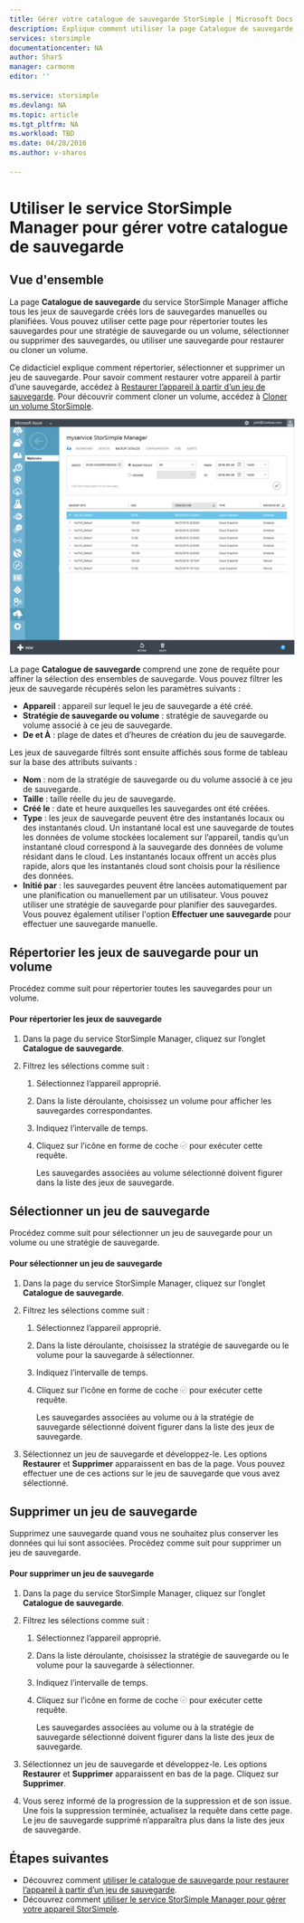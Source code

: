 ```yaml
---
title: Gérer votre catalogue de sauvegarde StorSimple | Microsoft Docs
description: Explique comment utiliser la page Catalogue de sauvegarde du service StorSimple Manager pour répertorier, sélectionner et supprimer des jeux de sauvegarde pour un volume.
services: storsimple
documentationcenter: NA
author: SharS
manager: carmonm
editor: ''

ms.service: storsimple
ms.devlang: NA
ms.topic: article
ms.tgt_pltfrm: NA
ms.workload: TBD
ms.date: 04/28/2016
ms.author: v-sharos

---
```

# Utiliser le service StorSimple Manager pour gérer votre catalogue de sauvegarde
## Vue d'ensemble
La page **Catalogue de sauvegarde** du service StorSimple Manager affiche tous les jeux de sauvegarde créés lors de sauvegardes manuelles ou planifiées. Vous pouvez utiliser cette page pour répertorier toutes les sauvegardes pour une stratégie de sauvegarde ou un volume, sélectionner ou supprimer des sauvegardes, ou utiliser une sauvegarde pour restaurer ou cloner un volume.

Ce didacticiel explique comment répertorier, sélectionner et supprimer un jeu de sauvegarde. Pour savoir comment restaurer votre appareil à partir d’une sauvegarde, accédez à [Restaurer l’appareil à partir d’un jeu de sauvegarde](storsimple-restore-from-backup-set.md). Pour découvrir comment cloner un volume, accédez à [Cloner un volume StorSimple](storsimple-clone-volume.md).

![Catalogue de sauvegarde](./media/storsimple-manage-backup-catalog/backupcatalog.png)

La page **Catalogue de sauvegarde** comprend une zone de requête pour affiner la sélection des ensembles de sauvegarde. Vous pouvez filtrer les jeux de sauvegarde récupérés selon les paramètres suivants :

* **Appareil** : appareil sur lequel le jeu de sauvegarde a été créé.
* **Stratégie de sauvegarde ou volume** : stratégie de sauvegarde ou volume associé à ce jeu de sauvegarde.
* **De et À** : plage de dates et d’heures de création du jeu de sauvegarde.

Les jeux de sauvegarde filtrés sont ensuite affichés sous forme de tableau sur la base des attributs suivants :

* **Nom** : nom de la stratégie de sauvegarde ou du volume associé à ce jeu de sauvegarde.
* **Taille** : taille réelle du jeu de sauvegarde.
* **Créé le** : date et heure auxquelles les sauvegardes ont été créées.
* **Type** : les jeux de sauvegarde peuvent être des instantanés locaux ou des instantanés cloud. Un instantané local est une sauvegarde de toutes les données de volume stockées localement sur l’appareil, tandis qu’un instantané cloud correspond à la sauvegarde des données de volume résidant dans le cloud. Les instantanés locaux offrent un accès plus rapide, alors que les instantanés cloud sont choisis pour la résilience des données.
* **Initié par** : les sauvegardes peuvent être lancées automatiquement par une planification ou manuellement par un utilisateur. Vous pouvez utiliser une stratégie de sauvegarde pour planifier des sauvegardes. Vous pouvez également utiliser l'option **Effectuer une sauvegarde** pour effectuer une sauvegarde manuelle.

## Répertorier les jeux de sauvegarde pour un volume
Procédez comme suit pour répertorier toutes les sauvegardes pour un volume.

#### Pour répertorier les jeux de sauvegarde
1. Dans la page du service StorSimple Manager, cliquez sur l’onglet **Catalogue de sauvegarde**.
2. Filtrez les sélections comme suit :
   
   1. Sélectionnez l’appareil approprié.
   2. Dans la liste déroulante, choisissez un volume pour afficher les sauvegardes correspondantes.
   3. Indiquez l’intervalle de temps.
   4. Cliquez sur l’icône en forme de coche ![Icône en forme de coche](./media/storsimple-manage-backup-catalog/HCS_CheckIcon.png) pour exécuter cette requête.
      
      Les sauvegardes associées au volume sélectionné doivent figurer dans la liste des jeux de sauvegarde.

## Sélectionner un jeu de sauvegarde
Procédez comme suit pour sélectionner un jeu de sauvegarde pour un volume ou une stratégie de sauvegarde.

#### Pour sélectionner un jeu de sauvegarde
1. Dans la page du service StorSimple Manager, cliquez sur l’onglet **Catalogue de sauvegarde**.
2. Filtrez les sélections comme suit :
   
   1. Sélectionnez l’appareil approprié.
   2. Dans la liste déroulante, choisissez la stratégie de sauvegarde ou le volume pour la sauvegarde à sélectionner.
   3. Indiquez l’intervalle de temps.
   4. Cliquez sur l’icône en forme de coche ![Icône en forme de coche](./media/storsimple-manage-backup-catalog/HCS_CheckIcon.png) pour exécuter cette requête.
      
      Les sauvegardes associées au volume ou à la stratégie de sauvegarde sélectionné doivent figurer dans la liste des jeux de sauvegarde.
3. Sélectionnez un jeu de sauvegarde et développez-le. Les options **Restaurer** et **Supprimer** apparaissent en bas de la page. Vous pouvez effectuer une de ces actions sur le jeu de sauvegarde que vous avez sélectionné.

## Supprimer un jeu de sauvegarde
Supprimez une sauvegarde quand vous ne souhaitez plus conserver les données qui lui sont associées. Procédez comme suit pour supprimer un jeu de sauvegarde.

#### Pour supprimer un jeu de sauvegarde
1. Dans la page du service StorSimple Manager, cliquez sur l’onglet **Catalogue de sauvegarde**.
2. Filtrez les sélections comme suit :
   
   1. Sélectionnez l’appareil approprié.
   2. Dans la liste déroulante, choisissez la stratégie de sauvegarde ou le volume pour la sauvegarde à sélectionner.
   3. Indiquez l’intervalle de temps.
   4. Cliquez sur l’icône en forme de coche ![Icône en forme de coche](./media/storsimple-manage-backup-catalog/HCS_CheckIcon.png) pour exécuter cette requête.
      
      Les sauvegardes associées au volume ou à la stratégie de sauvegarde sélectionné doivent figurer dans la liste des jeux de sauvegarde.
3. Sélectionnez un jeu de sauvegarde et développez-le. Les options **Restaurer** et **Supprimer** apparaissent en bas de la page. Cliquez sur **Supprimer**.
4. Vous serez informé de la progression de la suppression et de son issue. Une fois la suppression terminée, actualisez la requête dans cette page. Le jeu de sauvegarde supprimé n’apparaîtra plus dans la liste des jeux de sauvegarde.

## Étapes suivantes
* Découvrez comment [utiliser le catalogue de sauvegarde pour restaurer l’appareil à partir d’un jeu de sauvegarde](storsimple-restore-from-backup-set.md).
* Découvrez comment [utiliser le service StorSimple Manager pour gérer votre appareil StorSimple](storsimple-manager-service-administration.md).

<!---HONumber=AcomDC_0504_2016-->